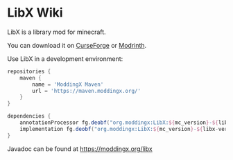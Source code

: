 # LibX Wiki

LibX is a library mod for minecraft.

You can download it on [CurseForge](https://www.curseforge.com/minecraft/mc-mods/libx) or [Modrinth](https://modrinth.com/mod/libx).

Use LibX in a development environment:

```groovy
repositories {
    maven {
        name = 'ModdingX Maven'
        url = 'https://maven.moddingx.org/'
    }
}

dependencies {
    annotationProcessor fg.deobf("org.moddingx:LibX:${mc_version}-${libx-version}")
    implementation fg.deobf("org.moddingx:LibX:${mc_version}-${libx-version}")
}
```

Javadoc can be found at https://moddingx.org/libx
